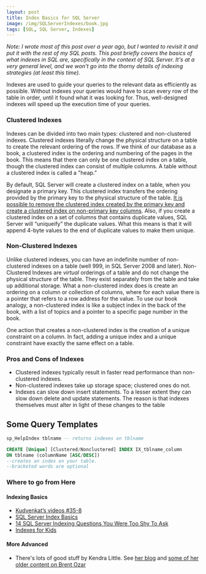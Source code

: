 ```yaml
---
layout: post
title: Index Basics for SQL Server
image: /img/SQLServerIndexes/book.jpg
tags: [SQL, SQL Server, Indexes]
---
```


_Note: I wrote most of this post over a year ago, but I wanted to revisit it and put it with the rest of my SQL posts. This post briefly covers the basics of what indexes in SQL are, specifically in the context of SQL Server. It's at a very general level, and we won't go into the thorny details of indexing strategies (at least this time)._

Indexes are used to guide your queries to the relevant data as efficiently as possible. Without indexes your queries would have to scan every row of the table in order, until it found what it was looking for. Thus, well-designed indexes will speed up the execution time of your queries.

### Clustered Indexes

Indexes can be divided into two main types: clustered and non-clustered indexes. Clustered indexes literally change the physical structure on a table to create the relevant ordering of the rows. If we think of our database as a book, a clustered index is the ordering and numbering of the pages in the book. This means that there can only be one clustered index on a table, though the clustered index can consist of multiple columns. A table without a clustered index is called a "heap.”

By default, SQL Server will create a clustered index on a table, when you designate a primary key. This clustered index transfers the ordering provided by the primary key to the physical structure of the table. [It is possible to remove the clustered index created by the primary key and create a clustered index on non-primary key columns](https://blog.sqlauthority.com/2016/08/14/drop-clustered-index-primary-key-column-interview-question-week-084/). Also, if you create a clustered index on a set of columns that contains duplicate values, SQL Server will “uniqueify” the duplicate values. What this means is that it will append 4-byte values to the end of duplicate values to make them unique.

### Non-Clustered Indexes

Unlike clustered indexes, you can have an indefinite number of non-clustered indexes on a table (well 999, in SQL Server 2008 and later). Non-Clustered Indexes are _virtual_ orderings of a table and do not change the physical structure of the table. They exist separately from the table and take up additional storage. What a non-clustered index does is create an ordering on a column or collection of columns, where for each value there is a pointer that refers to a row address for the value. To use our book analogy, a non-clustered index is like a subject index in the back of the book, with a list of topics and a pointer to a specific page number in the book.

One action that creates a non-clustered index is the creation of a unique constraint on a column. In fact, adding a unique index and a unique constraint have exactly the same effect on a table.

### Pros and Cons of Indexes

* Clustered indexes typically result in faster read performance than non-clustered indexes.
* Non-clustered indexes take up storage space; clustered ones do not.
* Indexes can slow down insert statements. To a lesser extent they can slow down delete and update statements. The reason is that indexes themselves must alter in light of these changes to the table

## Some Query Templates

```sql
sp_HelpIndex tblname -- returns indexes on tblname
```

```sql
CREATE [Unique] [Clustered/Nonclustered] INDEX IX_tblname_column
ON tblname (columnName [ASC/DESC])  
--creates an index on your table.
--bracketed words are optional
```

### Where to go from Here

#### Indexing Basics


* [Kudvenkat’s videos #35-8](https://www.youtube.com/playlist?list=PL08903FB7ACA1C2FB)
* [SQL Server Index Basics](https://www.simple-talk.com/sql/learn-sql-server/sql-server-index-basics/)
* [14 SQL Server Indexing Questions You Were Too Shy To Ask](https://www.simple-talk.com/sql/performance/14-sql-server-indexing-questions-you-were-too-shy-to-ask/)
* [Indexes for Kids](https://www.brentozar.com/archive/2017/01/indexes-for-kids/)

#### More Advanced
* There's lots of good stuff by Kendra Little. See [her blog](http://www.littlekendra.com) and [some of her older content on Brent Ozar](https://www.brentozar.com/archive/2011/09/kendra-little-explains-how-design-smarter-indexes/)